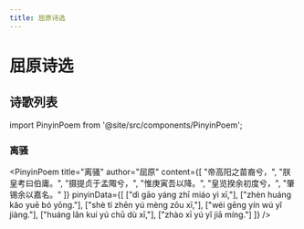 ```yaml
---
title: 屈原诗选
---
```


# 屈原诗选

## 诗歌列表

import PinyinPoem from '@site/src/components/PinyinPoem';

<div className="poem-title-hidden">

### 离骚

</div>

<PinyinPoem 
  title="离骚" 
  author="屈原"
  content={[
    "帝高阳之苗裔兮，",
    "朕皇考曰伯庸。",
    "摄提贞于孟陬兮，",
    "惟庚寅吾以降。",
    "皇览揆余初度兮，",
    "肇锡余以嘉名。"
  ]}
  pinyinData={[
    ["dì gāo yáng zhī miáo yì xī,"],
    ["zhèn huáng kǎo yuē bó yōng."],
    ["shè tí zhēn yú mèng zōu xī,"],
    ["wéi gēng yín wú yǐ jiàng."],
    ["huáng lǎn kuí yú chū dù xī,"],
    ["zhào xī yú yǐ jiā míng."]
  ]}
/> 